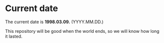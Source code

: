 # Current date

The current date is **1998.03.09.** (YYYY.MM.DD.)

This repository will be good when the world ends, so we will know how long it lasted.